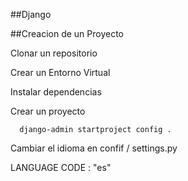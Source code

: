 ##Django

##Creacion de un Proyecto

Clonar un repositorio

Crear un Entorno Virtual

Instalar dependencias 

Crear un proyecto

      django-admin startproject config .


Cambiar el idioma en confif / settings.py

   LANGUAGE CODE : "es"

